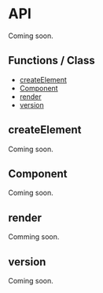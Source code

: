 # API

Coming soon.

## Functions / Class

- [createElement](#createelement)
- [Component](#component)
- [render](#render)
- [version](#version)

## createElement
Coming soon.

## Component
Coming soon.

## render
Comming soon.

## version
Coming soon.
